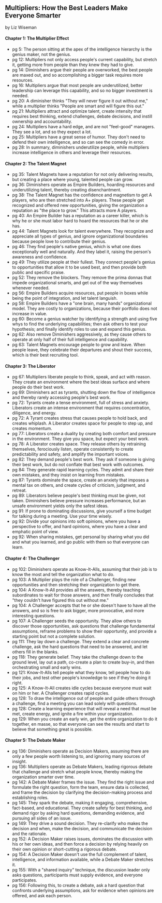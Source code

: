 ## Multipliers: How the Best Leaders Make Everyone Smarter

by Liz Wiseman

#### Chapter 1: The Multiplier Effect

* pg 5: The person sitting at the apex of the intelligence hierarchy is the genius maker, not the genius.
* pg 12: Multipliers not only access people's current capability, but stretch it, getting more from people than they knew they had to give.
* pg 14: Diminishers argue their people are overworked, the best people are maxed out, and so accomplishing a bigger task requires more resources.
* pg 16: Multipliers argue that most people are underutilized, better leadership can leverage this capability, and so no bigger investment is needed.
* pg 20: A diminisher thinks "They will never figure it out without me," while a multiplier thinks "People are smart and will figure this out."
* pg 21: Multipliers attract and optimize talent, create intensity that requires best thinking, extend challenges, debate decisions, and instill ownership and accountability.
* pg 24: Multipliers have a hard edge, and are not "feel-good" managers. They see a lot, and so they expect a lot.
* pg 25: Multipliers have a great sense of humor. They don't need to defend their own intelligence, and so can see the comedy in error.
* pg 28: In summary, diminishers underutilize people, while multipliers increase intelligence in others and leverage their resources.

#### Chapter 2: The Talent Magnet

* pg 35: Talent Magnets have a reputation for not only delivering results, but creating a place where young, talented people can grow.
* pg 36: Diminishers operate as Empire Builders, hoarding resources and underutilizing talent, thereby creating disenchantment.
* pg 38: The Talent Magnet has the confidence and magnetism to get A players, who are then stretched into A+ players. These people get recognized and offered new opportunities, giving the organization a reputation as "the place to grow." This attracts more A players.
* pg 40: An Empire Builder has a reputation as a career killer, which is why he or she must labor hard to hoard the resources that he or she has.
* pg 44: Talent Magnets look for talent everywhere. They recognize and appreciate all types of genius, and ignore organizational boundaries because people love to contribute their genius.
* pg 46: They find people's native genius, which is what one does exceptionally well and naturally. And they label it, raising the person's awareness and confidence.
* pg 49: They utilize people at their fullest. They connect people's genius to opportunities that allow it to be used best, and then provide both public and specific praise.
* pg 52: They remove the blockers. They remove the prima donnas that impede organizational smarts, and get out of the way themselves whenever needed.
* pg 56: Empire Builders acquire resources, put people in boxes while being the point of integration, and let talent languish.
* pg 58: Empire Builders have a "one brain, many hands" organizational model. They are costly to organizations, because their portfolio does not increase in value.
* pg 60: Become a genius watcher by identifying a strength and using five whys to find the underlying capabilities; then ask others to test your hypothesis; and finally identify roles to use and expand this genius.
* pg 62: Also remove Diminishers aggressively, as they cause others to operate at only half of their full intelligence and capability.
* pg 63: Talent Magnets encourage people to grow and leave. When people leave, they celebrate their departures and shout their success, which is their best recruiting tool.

#### Chapter 3: The Liberator

* pg 67: Multipliers liberate people to think, speak, and act with reason. They create an environment where the best ideas surface and where people do their best work.
* pg 69: Diminishers act as tyrants, shutting down the flow of intelligence and thereby rarely accessing people's best work.
* pg 72: Tyrants create a tense environment, full of stress and anxiety. Liberators create an intense environment that requires concentration, diligence, and energy.
* pg 72: A Tyrant creates stress that causes people to hold back, and creates whiplash. A Liberator creates space for people to step up, and creates momentum.
* pg 77: Liberators create a duality by creating both comfort and pressure in the environment. They give you space, but expect your best work.
* pg 78: A Liberator creates space. They release others by retraining themselves, ferociously listen, operate consistently to create predictability and safety, and amplify the important voices.
* pg 82: They demand people's best work. They ask if someone is giving their best work, but do not conflate that best work with outcomes.
* pg 84: They generate rapid learning cycles. They admit and share their own mistakes, and they insist on learning from mistakes.
* pg 87: Tyrants dominate the space, create an anxiety that imposes a mental tax on others, and create cycles of criticism, judgment, and retreat.
* pg 89: Liberators believe people's best thinking must be given, not taken. Diminishers believe pressure increases performance, but an unsafe environment yields only the safest ideas.
* pg 91: If prone to dominating discussions, give yourself a time budget for talking during a meeting. Use your time wisely.
* pg 92: Divide your opinions into soft opinions, where you have a perspective to offer, and hard opinions, where you have a clear and emphatic point of view.
* pg 92: When sharing mistakes, get personal by sharing what you did and what you learned, and go public with them so that everyone can learn.

#### Chapter 4: The Challenger

* pg 102: Diminishers operate as Know-It-Alls, assuming that their job is to know the most and tell the organization what to do.
* pg 103: A Multiplier plays the role of a Challenger, finding new opportunities and then stretching their organization to get there.
* pg 104: A Know-It-All provides all the answers, thereby teaching subordinates to wait for those answers, and then finally concludes that "they couldn't have figured this out without me."
* pg 104: A Challenger accepts that he or she doesn't have to have all the answers, and so is free to ask bigger, more provocative, and more interesting questions.
* pg 107: A Challenger seeds the opportunity. They allow others to discover those opportunities, ask questions that challenge fundamental assumptions, reframe problems to show their opportunity, and provide a starting point but not a complete solution.
* pg 111: They lay down a challenge. They extend a clear and concrete challenge, ask the hard questions that need to be answered, and let others fill in the blanks.
* pg 118: They generate belief. They take the challenge down to the ground level, lay out a path, co-create a plan to create buy-in, and then orchestrating small and early wins.
* pg 121: Know-It-Alls tell people what they know, tell people how to do their jobs, and test other people's knowledge to see if they're doing it right.
* pg 125: A Know-It-All creates idle cycles because everyone must wait on him or her. A Challenger creates rapid cycles.
* pg 128: To draw the intelligence out of people and guide others through a challenge, find a meeting you can lead solely with questions.
* pg 128: Create a learning experience that will reveal a need that must be met, create energy, and ignite a fire within your organization.
* pg 129: When you create an early win, get the entire organization to do it together, en masse, so that everyone can see the results and start to believe that something great is possible.

#### Chapter 5: The Debate Maker

* pg 136: Diminishers operate as Decision Makers, assuming there are only a few people worth listening to, and ignoring many sources of insight.
* pg 136: Multipliers operate as Debate Makers, leading rigorous debate that challenge and stretch what people know, thereby making the organization smarter over time.
* pg 142: A Debate Maker frames the issue. They find the right issue and formulate the right question, form the team, ensure data is collected, and frame the decision by clarifying the decision-making process and establishing roles.
* pg 145: They spark the debate, making it engaging, comprehensive, fact-based, and educational. They create safety for best thinking, and demand rigor by asking hard questions, demanding evidence, and pursuing all sides of an issue.
* pg 149: They drive a sound decision. They re-clarify who makes the decision and when, make the decision, and communicate the decision and the rationale.
* pg 152: A Decision Maker raises issues, dominates the discussion with his or her own ideas, and then force a decision by relying heavily on their own opinion or short-cutting a rigorous debate.
* pg 154: A Decision Maker doesn't use the full complement of talent, intelligence, and information available, while a Debate Maker stretches it.
* pg 155: With a "shared inquiry" technique, the discussion leader only asks questions, participants must supply evidence, and everyone participates.
* pg 156: Following this, to create a debate, ask a hard question that confronts underlying assumptions, ask for evidence when opinions are offered, and ask each person.
